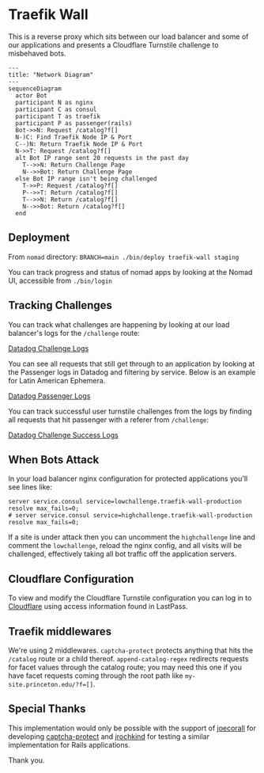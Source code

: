 # Traefik Wall

This is a reverse proxy which sits between our load balancer and some of our applications and presents a Cloudflare Turnstile challenge to misbehaved bots.

```mermaid
---
title: "Network Diagram"
---
sequenceDiagram
  actor Bot
  participant N as nginx
  participant C as consul
  participant T as traefik
  participant P as passenger(rails)
  Bot->>N: Request /catalog?f[]
  N-)C: Find Traefik Node IP & Port
  C--)N: Return Traefik Node IP & Port
  N->>T: Request /catalog?f[]
  alt Bot IP range sent 20 requests in the past day
    T-->>N: Return Challenge Page
    N-->>Bot: Return Challenge Page
  else Bot IP range isn't being challenged
    T->>P: Request /catalog?f[]
    P-->>T: Return /catalog?f[]
    T-->>N: Return /catalog?f[]
    N-->>Bot: Return /catalog?f[]
  end
```

## Deployment

From `nomad` directory: `BRANCH=main ./bin/deploy traefik-wall staging`

You can track progress and status of nomad apps by looking at the Nomad UI, accessible from `./bin/login`

## Tracking Challenges

You can track what challenges are happening by looking at our load balancer's logs for the `/challenge` route:

[Datadog Challenge Logs](https://app.datadoghq.com/logs?query=service%3Aadc%20%23challenged%3A%22%2Fchallenge%22&agg_m=count&agg_m_source=base&agg_t=count&calculated_fields=challenged%3Dsplit_before%28%40uri%5C%2C%22%3F%22%5C%2C0%29&clustering_pattern_field_path=%40uri&cols=host%2Cservice%2C%23challenged&fromUser=true&messageDisplay=inline&refresh_mode=sliding&storage=hot&stream_sort=desc&viz=stream&from_ts=1740689020346&to_ts=1740692620346&live=true)

You can see all requests that still get through to an application by looking at the Passenger logs in Datadog and filtering by service. Below is an example for Latin American Ephemera.

[Datadog Passenger Logs](https://app.datadoghq.com/logs?query=source%3Anginx%20%40http.method%3AGET%20-%40http.useragent%3A%28%22nginx%2F1.27.2%20%28health%20check%29%22%20OR%20%22checkmk-active-httpv2%2F2.3.0%22%29%20service%3Alae&agg_m=count&agg_m_source=base&agg_t=count&clustering_pattern_field_path=message&cols=host%2Cservice&messageDisplay=inline&refresh_mode=sliding&storage=hot&stream_sort=desc&viz=stream&from_ts=1741108503749&to_ts=1741194903749&live=true)

You can track successful user turnstile challenges from the logs by finding all requests that hit passenger with a referer from `/challenge`:

[Datadog Challenge Success Logs](https://app.datadoghq.com/logs?query=source%3Anginx%20%40http.method%3AGET%20-%40http.useragent%3A%28%22nginx%2F1.27.2%20%28health%20check%29%22%20OR%20%22checkmk-active-httpv2%2F2.3.0%22%29%20challenge%20%23first_path_part%3A%22%2Fcatalo%22&agg_m=count&agg_m_source=base&agg_t=count&analyticsOptions=%5B%22line%22%2C%22dog_classic%22%2Cnull%2Cnull%2C%22value%22%5D&calculated_fields=first_path_part%3Dleft%28%40http.url_details.path%5C%2C7%29&clustering_pattern_field_path=message&cols=host%2Cservice%2C%23first_path_part&fromUser=true&messageDisplay=inline&refresh_mode=sliding&storage=hot&stream_sort=desc&viz=timeseries&from_ts=1741280267292&to_ts=1741366667292&live=true)

## When Bots Attack

In your load balancer nginx configuration for protected applications you'll see lines like:

```
server service.consul service=lowchallenge.traefik-wall-production resolve max_fails=0;
# server service.consul service=highchallenge.traefik-wall-production resolve max_fails=0;
```

If a site is under attack then you can uncomment the `highchallenge` line and comment the `lowchallenge`, reload the nginx config, and all visits will be challenged, effectively taking all bot traffic off the application servers.

## Cloudflare Configuration

To view and modify the Cloudflare Turnstile configuration you can log in to [Cloudflare](https://dash.cloudflare.com/login) using access information found in LastPass.

## Traefik middlewares

We're using 2 middlewares. `captcha-protect` protects anything that hits the `/catalog` route or a child thereof. `append-catalog-regex` redirects requests for facet values through the catalog route; you may need this one if you have facet requests coming through the root path like `my-site.princeton.edu/?f=[]`.

## Special Thanks

This implementation would only be possible with the support of [joecorall](https://github.com/joecorall) for developing [captcha-protect](https://github.com/libops/captcha-protect) and [jrochkind](https://github.com/jrochkind) for testing a similar implementation for Rails applications.

Thank you.
